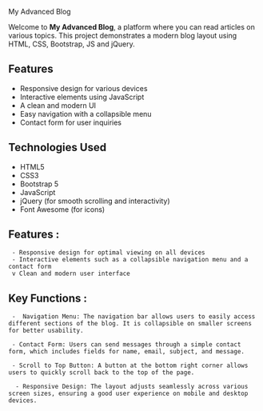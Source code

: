  My Advanced Blog

Welcome to **My Advanced Blog**, a platform where you can read articles on various topics. This project demonstrates a modern blog layout using HTML, CSS, Bootstrap, JS and jQuery.

## Features

- Responsive design for various devices
- Interactive elements using JavaScript
- A clean and modern UI
- Easy navigation with a collapsible menu
- Contact form for user inquiries

## Technologies Used

- HTML5
- CSS3
- Bootstrap 5
- JavaScript
- jQuery (for smooth scrolling and interactivity)
- Font Awesome (for icons)

## Features :
     - Responsive design for optimal viewing on all devices
     - Interactive elements such as a collapsible navigation menu and a contact form
     v Clean and modern user interface
## Key Functions :
     -  Navigation Menu: The navigation bar allows users to easily access different sections of the blog. It is collapsible on smaller screens for better usability.
          
     - Contact Form: Users can send messages through a simple contact form, which includes fields for name, email, subject, and message.
          
     - Scroll to Top Button: A button at the bottom right corner allows users to quickly scroll back to the top of the page.
          
      - Responsive Design: The layout adjusts seamlessly across various screen sizes, ensuring a good user experience on mobile and desktop devices.
